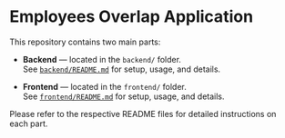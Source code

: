 # Employees Overlap Application

This repository contains two main parts:

- **Backend** — located in the `backend/` folder.  
  See [`backend/README.md`](backend/README.md) for setup, usage, and details.

- **Frontend** — located in the `frontend/` folder.  
  See [`frontend/README.md`](frontend/README.md) for setup, usage, and details.

Please refer to the respective README files for detailed instructions on each part.
